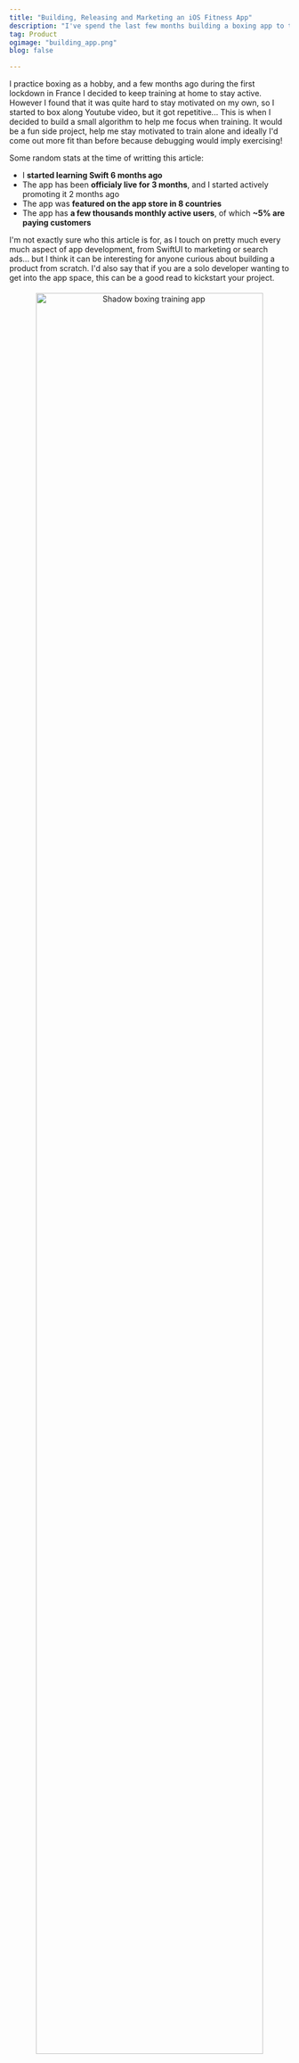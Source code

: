 ```yaml
---
title: "Building, Releasing and Marketing an iOS Fitness App"
description: "I've spend the last few months building a boxing app to train at home with SwiftUI. In this article I'll share a lot of the things I've learned. This includes ASO, app design with Figma, keyword optimization, boxing algorithms, monetization, SEO, social media marketing, localization and more... It's a big one, so get ready!"
tag: Product
ogimage: "building_app.png"
blog: false

---
```


I practice boxing as a hobby, and a few months ago during the first lockdown in France I decided to keep training at home to stay active. However I found that it was quite hard to stay motivated on my own, so I started to box along Youtube video, but it got repetitive... This is when I decided to build a small algorithm to help me focus when training. It would be a fun side project, help me stay motivated to train alone and ideally I'd come out more fit than before because debugging would imply exercising!

Some random stats at the time of writting this article:

- I **started learning Swift 6 months ago**
- The app has been **officialy live for 3 months**, and I started actively promoting it 2 months ago
- The app was **featured on the app store in 8 countries**
- The app has **a few thousands monthly active users**, of which **~5% are paying customers**

I'm not exactly sure who this article is for, as I touch on pretty much every much aspect of app development, from SwiftUI to marketing or search ads... but I think it can be interesting for anyone curious about building a product from scratch. I'd also say that if you are a solo developer wanting to get into the app space, this can be a good read to kickstart your project. 

<div class="image-wrapper" style="text-align: center"><img src="/assets/blog/swift/screenshot_practice_rotated.png" alt="Shadow boxing training app" style="padding: 5px; width: 90%;"/></div>

## Building the Boxing App MVP

I'm a big fan of [working with agility](https://pragdave.me/blog/2014/03/04/time-to-kill-agile.html), so if I were to build this I would do it in increment, starting with a minimum viable product to gather feedback as soon as possible.

### Requirements

#### The Algorithm

In boxing a lot of people represent punches with numbers. For instance 1 is a jab, 2 is a cross, 3 is a left hook and so on. This allows people to codify combinations of techniques. You must have heard "1-2" before for jab-cross, but you could also do something more complex.

First I built a combo generation logic. Some techniques flow better together, and some things just do not work together. For instance:

- 1-2-3 (jab, cross, left hook) feels right, is easy to do and flows really well. We can have a lot of these.
- 1-1-1-1-1 (five jabs) is hard on the lead hand and shoulders and not very realistic. If it comes up every once in a while that'd be fine, but not too much.
- 1-3 (jab, left hook) is a bit awkward but is an interesting mixup. It can appear now and then.
- 5-5-5-5 (four left uppercut) makes very little sense and should be avoided.

Then on top of this I can add variations, like throwing punches to the body or incorporating defensive movements. Finally I added vocal advices ranging from cheering you ("keep going!") on to giving you generic advices ("lower your chin").

Since everything was generated on the spot, every single workout felt quite different, which was exactly what I was trying to accomplish.

#### Mobile App

I quickly figured that building an algorithm alone and print out exercises would not be enough, and that it needed at the very least some kind of UI. Building on mobile was what made the most sense since I would not train in front of my computer. Here's what I identified as 

- A basic UI to set the various parameters of the algorithm
- A simple display with very large font to see the round timer & punches to throw
- A way to give audio cues, ideally a syntetized voice so I don't have to constantly look at my phone

### Building with SwiftUI

#### Why Pick SwiftUI?

Since I have an iPhone, I had to build for it. I could have done a web version, but since the experience was going to be profondly mobile I wanted to start on the right platform and actually have an app installed on my phone.

In the past I've tried many options as alternative to purely native development: [in 2012 I worked with RubyMotion](/blog/2012/10/22/custom-slider-ios-rubymotion/), in 2013 I've experimented with [Steroids.js](/blog/2013/08/29/appgyver-steroids-iphone-hybrid-javascript/), in 2014 [PhoneGap](/blog/2014/04/09/phonegap-steroids-hybrid-native-app-tips/) and even [released an app with these alternative technologies](/blog/2014/05/06/quantified-self-iphone-app-track-mood-day/)... however I always had the same issues: you end up fighting the framework, the phone and the ecosystem. Some things are missing, performances can be poor and you have to do a lot of extra work just to build what native developers get for free.

A lot of technologies like [Flutter](https://flutter.dev/) have the promise of multi platform, but you still have to know the particularities of iOS and Android if you want to build an app that goes beyond the very basics... so it means that not only you have to learn Flutter & Dart, but you also have to learn Swift, Kotlin and the iOS and Android SDKs. It might improve in the future, but as things are today there is no way around it if you want to build an app that is up to the current standards of quality.

<div class="image-wrapper" style="text-align: center"><img src="/assets/blog/swift/swift_logo.png" alt="Swift and SwiftUI logo" style="padding: 5px;"/></div>

Here comes SwiftUI!

> SwiftUI is a user interface toolkit that lets us design apps in a declarative way. That’s a fancy way of saying that we tell SwiftUI how we want our UI to look and work, and it figures out how to make that happen as the user interacts with it.
>
> [@twostraws](https://twitter.com/twostraws) on [Hacking with Swift](https://www.hackingwithswift.com/quick-start/swiftui/what-is-swiftui)

I had my eyes on this technology ever since it came out because I always was alergic to UIKit and this declarative approach felt like what iOS needed. It was also an easy to grab paradigm thanks to my experience with ReactJS.

Since I was lucky to work on a greenfield project, I could pick this framework even if it's only compatible for iOS 13 and up.

#### Learning SwiftUI

Overall SwiftUI felt incredibly simple to understand and work with, and using [Apple's documentation](https://developer.apple.com/tutorials/swiftui/) and the amazing videos and articles of [Hacking With Swift](https://www.hackingwithswift.com/) I managed to build a very basic UI and have it on Testflight in less than 20 hours of work.

I really can't understate how easy it was for me to get into it:

- Swift felt very natural, and beyond a couple of quirks it was very straightforward.
- SwiftUI was also very easy to grasp, and thinking in components felt logical to me.

I was expecting to appreciate the technology, but I can honnestly say that it's a game changer to me... even if it still have significant issues that only appeared way later in development. I'll talk about this later.

### First Version

After approximatively 40 hours of work, I had a first screen with simple explanations and a start button leading to a form to customize parts of the algorithm. All this time I would train every day using the algorithm, and sometime ending up dead tired because it wasn't tweaked properly!

<div class="image-wrapper" style="text-align: center"><img src="/assets/blog/swift/mvp_1.png" alt="Boxing app MVP" style="padding: 5px; width: 80"/></div>

I also had a workout screen with two different mode: fighting and active recovery. The two screens have different colors so I can see from afar what is going on if I missed an audio cue.

<div class="image-wrapper" style="text-align: center"><img src="/assets/blog/swift/mvp_2.png" alt="Boxing app MVP" style="padding: 5px;"/></div>

### Making the MVP Usable

#### Adding a workout abstraction

This MVP showed me that it was indeed a useful app that I enjoyed using. However after showing it to multiple people, it was very clear that no one really understood the customization form and how to approach the app. To me, the cool thing with the app was the algorithm, but I had to admit that it needed some kind of marketing abstraction.

I decided that I'd build workouts by setting some parameters. For instance:

- 12 rounds of 3 minutes, only freestyle, 1 minute rest. This looks a lot like a normal boxing match!
- 20 rounds of 1 minute, mostly intense combos with 30 seconds of active recovery is close to a high intensity interval workout session.

Then I'd add a bit of text explaining what the training was alongside a picture.

#### Discoverability of the algorithm

I still wanted people to build their own workouts, so For discovery, I  still had a way to access the massive customization form. I also made it so people could see the various parameters used in the workout and ideally get inspired to try it themselves.

#### Learning Design

I've made it very clear in the past: [I'm pretty bad at design](/blog/2014/04/28/frame-based-layout-bad-code/). I usually say that I'm just good enough to know that what I'm doing looks bad, which is depressing.

However I wanted to ship something that looked at least decent. The first version with the weird "get started" button didn't fit this description. So I decided to go through all the fitness apps I could find and draft something. I also figured now would be the right time to learn how to properly use [Figma](http://figma.com/).

I have to be honnest, this was quite painful. What helped me was leaning into Apple's guidelines a lot, using SF Icons, system fonts and so on. I also used ressources like [color palettes](https://coolors.co/palettes/trending) and [stock photography](https://www.pexels.com/).

#### The Result

After a couple of days of work, I had something that I felt was a decent MVP. I could start getting users on it and gather feedback, so I submitted it to the App Store and after a few back and forth regarding terms of service [the app was live for everyone to download](https://apps.apple.com/app/shadow-boxing-workout/id1510911574)!

<div class="image-wrapper" style="text-align: center"><img src="/assets/blog/swift/mvp_3.png" alt="Boxing app MVP" style="padding: 5px; width: 250px;"/></div>



## Minimum Viable Marketing Plan

Building and shipping an MVP is a thing, but I needed to have people actually use it in order to gather feedback and data. Just like for the product, I went ahead and worked on a simple marketing strategy. The objective wasn't to have something perfect, but just throw some ideas out there and see if anything worked.

### Screenshots & Product Page

The main thing I worked on was the product page. For most people this is how they discover the app, so it's really important to get it right. I went through a lot of different iterations as you can see here:

<div class="image-wrapper" style="text-align: center"><img src="/assets/blog/swift/screenshot_evolution.png" alt="App Store screenshots for boxing app" style="padding: 5px; width: 80%;"/></div>

Basically I struggled to find the right ratio of text to screenshot. The first one was unreadable in a lot of cases, and people didn't read... but the middle ones were unclear and people didn't understand!

My current screenshots look like this, but this might change again:

<div class="image-wrapper" style="text-align: center"><img src="/assets/blog/swift/screenshot_current.jpg" alt="App Store screenshot for iOS boxing app" style="padding: 5px; width: 250px;"/></div>

### Learning App Store Optimization

I was familiar with SEO, but didn't know much about app store optimization (ASO). The main thing that struct me was that it felt like SEO from 10 years ago, with very basics mechanics centered around search keywords.

My main takeaways and advices for anyone trying to do it without spending too much time would be:

- Take a look at [App Masters](https://www.youtube.com/channel/UCSyXF669KRoj65UFVBC66Xw), a great Youtube channel where the host Steve P. Young gives solid and up to date advices.
- Follow your keywords ranking as it will be your main source of organic growth. I personally use [AppFollow](https://appfollow.io/)'s free plan since I'm on a budget, but there are a lot of other tools to do it. 
- Look at what your competition is doing and learn from it without copying since you'll probably have trouble competing directly with larger players.
- Use search ads to discover keywords that might be relevant to your app.

This was really worth doing, as with maybe a day of work on learning and using ASO improved my reach significantly as you can see on [this graph](https://www.linkedin.com/posts/marcggauthier_appstoreoptimization-aso-appstores-activity-6711907480827424769-OPOx) representing impressions worldwide:

<div class="image-wrapper" style="text-align: center"><img src="/assets/blog/swift/aso_impact.jpg" alt="iOS ASO impacting impressions" style="padding: 5px;"/></div>

### Search Ads

Apple gives away a free 100$ voucher for all new developer accounts, so if you're getting started it would be a shame not to use it. 

Personnally I wanted to be really careful with my ads budget. So I mostly targeted longtail keywords with a very high chance of conversion to keep costs low. This way I didn't compete with games on the `boxing` keyword where you might have to pay 1-3$ per install, and instead focused on `shadow boxing at home` or `boxing app training` where there is almost no competition and installs cost less than 0.40$.

This lead to a low number of downloads but also a very low cost of acquistion since the searches were so well targeted, so I was happy with that.

### Landing Page & SEO

I knew the importance of search engine optimization (SEO), so I wanted to get a website out there as early as possible. For this I used [Github Pages](https://pages.github.com/) & [Jekyll](https://jekyllrb.com/), just like this blog. I didn't do anything fancy, basically just bought [ShadowBoxingApp.com](https://shadowboxingapp.com/), copied parts of the product page into, made basics SEO optimisations tasks and called it a day.

### Tracking

This was the time I decided to add [Firebase](https://firebase.google.com/) to better track user behaviours. I'm honnestly not convinced by it: the package size is huge, it does way more than I need and the UI is clunky. I might change provider down the line.

### Gathering Reviews

Having positive App Store reviews is really important. Even if they don't really directly impact your keyword ranking, they have a significant role in building trust and improving conversion at the product page.

To get more reviews, I used `requestReview` from [StoreKit](https://developer.apple.com/documentation/storekit/skstorereviewcontroller/2851536-requestreview), and asked people to rate my app when they completed a workout and stated that they enjoyed it. The first version was a bit barebone but as everything so far it was mostly a basis to build on top of.

<div class="image-wrapper" style="text-align: center"><img src="/assets/blog/swift/asking_rating.png" alt="Asking users to rate app" style="padding: 5px; width: 80%;"/></div>

### Minimal Social Media Presence

I didn't want to spend time on being active on social media, but I thought it would be important to at least have the user names registered and the profiles set up... so I created [Twitter](https://twitter.com/shadowboxingapp),  [Youtube](https://www.youtube.com/channel/UCH4ijqgkws8HWR_wxJWLaKw), [Instagram](https://www.instagram.com/shadowboxingapp/) and [Facebook](https://www.facebook.com/shadowboxingapp) accounts.

## Adding a Monetization Model 

After a couple of months of the app on the store and some minor iterations, I wanted to learn if people would be willing to pay for the app before investing a large amount of time into it.

### Why a Subscription Model?

I decided to go with a subscription model with some free content for various reasons:

- Maintenance for a mobile app can get significant, with iOS updates and so on. I can't really afford to be maintaining an app for years when it doesn't bring in any revenue.
- Most fitness apps have a subscription model, so people are used to this. There is also the benefit where people get more motivated to work out if they know they committed to pay regularly. 
- I can still provide free content forever, and with the workouts being generated each time this mean that people that want to use the app without paying still get something cool to train with.

### Building with RevenueCat

To actually build it, I used [RevenueCat](https://www.revenuecat.com/) which is a third party helping you handle subscriptions with a very straightfoward SDK. I think it took me less than a day to integrate it and be able to accept payments. I think this was the right move as working with [StoreKit](https://developer.apple.com/documentation/storekit) would require me to build a backend, have a server running and deal with the SDK that seemed quite complex.

RevenueCat has a free plan until a certain amount of money processed per month... and if I ever reach this amount of money I'll be happy to pay for their service!

### People were Interested!

The one thing that made me really happy was that after a few hours on the store, I received my first yearly subscription, confirming that people were indeed willing to pay for such an app. This was unexpected, but greatly appreciated! 

<div class="image-wrapper" style="text-align: center"><img src="/assets/blog/swift/first_customer.png" alt="RevenueCat user buying yearly subscription" style="padding: 5px;"/><center><em>Thank you dear first paying customer!</em></center></div>

## Stepping Up The Development Process

After a bit I started to see some traction and people actually using the app, so I doubled down and started working full time on the app, adding more features and improving everything I could. The great thing with being a user myself was that I could test out new workouts on myself and have a lot of fun in the process !

#### New Exercises & Workouts

I've added many new type of exercises. For instance the app can call out specific techniques, but also accompany you when you do jump rope, push-ups or squats. When you train for boxing, you can now focus on defense, dodging, repetition and so on. I've also added execises that works best with a punching bag, for instance throwing quick light punches for 20 seconds, then heavy punches for 20 seconds and rest 10 seconds. I then took all these exercises and combined them to create coherent workouts, while always allowing people to do it themselves.

This is really what took me most of my time, as figuring out the right exercise and balance it correctly is pretty hard.

#### Better Onboarding

The first version of my onboarding missed the point. I did the same as a lot of apps with just a few slides explaning the benefits of the app. After a while my opinion became that it was just repeating the content of the product page and that I should use this opportunity to improve the user's first experience.

<div class="image-wrapper" style="text-align: center"><img src="/assets/blog/swift/onboarding1.png" alt="Onboarding slides iOS app" style="padding: 5px; width: 80%;"/></div>

The new version is way more simple with a single screen. It also focuses on how the app operates and how to get started depending on their experience. My idea is that if users actually complete a workout they will see why this is the app for them.

<div class="image-wrapper" style="text-align: center"><img src="/assets/blog/swift/onboarding2.png" alt="Onboarding slides iOS app" style="padding: 5px;"/></div>

I've also built a tutorial to help people learn how the app works and a serie of exercises specificaly made to progressively get used to the app's system.

#### Easier Way To Build a Workout

Personnally I love to be able to specify every single detail of a training session. For instance are rounds 45 seconds or 1 minute? How much rest time? From the look of my tracking, some users are like me, but not all of them.

To help the people who don't want to mess with a massive customization form, I've create a sort of wizard to assist people in basic workout creation. To illustrate the difference, instead of asking the number of rounds and their duration, the app will ask how much time they want to spend training today.

 <div class="image-wrapper" style="text-align: center"><img src="/assets/blog/swift/create_workout.png" alt="Onboarding slides iOS app" style="padding: 5px; width: 90%;"/><center><em><a href="/assets/blog/swift/create_workout.png">Large version here</a></em></center></div>

#### Simplification & Coherence of Design

Here is an example of how the app would look when you picked a workout.

<div class="image-wrapper" style="text-align: center"><img src="/assets/blog/swift/old_home.png" alt="Boxing iOS app" style="padding: 5px; width: 450px;"/></div>

It's pretty messy, the colors are all over the place, the icons do not make sense... so to make the app generally feel more sleek and clean, I moved a lot of optional information behind menus. I also simplified the color scheme and icon system so that everything feels more cohesive. The result looks like this, with the photos used even more than before:

<div class="image-wrapper" style="text-align: center"><img src="/assets/blog/swift/new_home.png" alt="Boxing iOS app" style="padding: 5px;"/></div>

And the additional information are still available, just cleaned up and further down in the navigation for those who really want them.

<div class="image-wrapper" style="text-align: center"><img src="/assets/blog/swift/details_hidden.png" alt="Boxing iOS app" style="padding: 5px;"/></div>

With the same logic I've also improved the pictures so that they fit better with one another. On the left you have the old ones and on the right the new ones. The only issue I'm having with the current state of photos is that they sometime feel too dark, but I still think it's an improvement over the old version.

<div class="image-wrapper" style="text-align: center"><img src="/assets/blog/swift/photos_before_after.png" alt="Boxing iOS app" style="padding: 5px; width: 90%;"/></div>

#### Better Asset Management with Figma

During development I was wasting a lot of time handling photos, icons and so on. I was used to work with larger teams, with product designer dealing with the asset management part of the equation! I decided to build a workflow that would work at my scale, and based it all on Figma.

I rely a lot on [components](https://help.figma.com/hc/en-us/articles/360038662654-Guide-to-Components-in-Figma) to achieve this. For instance to generate screenshots I will have a component for the iPhone screen, the screenshot itself and the title.

<div class="image-wrapper" style="text-align: center"><img src="/assets/blog/swift/figma_flow_1.png" alt="Boxing iOS app" style="padding: 5px; width: 400px;"/></div>

Then I will use this to generate the 6.5in and 5.5in screenshots:

<div class="image-wrapper" style="text-align: center"><img src="/assets/blog/swift/figma_flow_2.png" alt="Boxing iOS app" style="padding: 5px; width: 300px;"/></div>

Finally I will use Figma's export function to generate all the assets I need in a couple of clicks.

Since all of my photos, UI elements and marketing assets are all in one spot, it becomes very easy to re-use them everywhere. For instance I can easily export my screenshots both for the website and the App Store product page. I can also change the photo for a given workout and have it update in all the images displaying this workout.

It's not very complex, but it's incredibly useful and saved me so much time!

#### Subscription

I also improved a bit how I managed subscriptions. For instance I added the fact that if someone churned and stopped paying, they would stop getting access to premium features. I actually waited a few months to build this since no users decided to stop paying at first!

One advice I can give is to always activate the [grace period](https://developer.apple.com/news/?id=09122019c). If a user can't pay at the time of renewal for a reason or another, it will give them a few days to fix their billing issue while Apple help them. This prevents churn that could have been easily avoided, and I had a few premium users "saved" this way.

## Improving Online Presence

### Influencers

I've tried to work with influencers to get the word out about the app with mixed results. It was great to see some people naturally using the app on Instagram, but it was also a lot of back and forth for a low return on investment.

<div class="image-wrapper" style="text-align: center"><img src="/assets/blog/swift/influencer.png" alt="Boxing social media influencer" style="padding: 5px; width: 300px;"/><center><em>"If you do it seriously, it's really efficient!"</em></center></div>

### Make the App More Shareable

There are a lot of online communties sharing videos of them working out, so I figured I could make it easier to share training videos. 

At first I tried to work with [ReplayKit](https://developer.apple.com/documentation/replaykit), which allows an app to record or stream video from the screen, and audio from the app. However not only it was very hard to integrate into SwiftUI as it uses UIKit, but the resulting video quality was surprisingly low, making it useless for my use case.

After banging my head on the wall for a bit, I decided to go full MVP again and accept that it would not be as good as I wanted. So I added a way to incrust the UI on top of a video, and then guided users so they could do a screen recording... it's clearly not optimal, but it took half a day to make and ship!

<div class="image-wrapper" style="text-align: center"><img src="/assets/blog/swift/workout.png" alt="Sharing your boxing workout" style="padding: 5px; width: 90%;"/></div>	

### Localization

A nice way to get more market share is to add a new language to your app. While this can seem trivial, just translating a couple of strings, it's actually pretty complex as you need to:

- Translate the entire app
- Handle cases where words will just not fit on a page
- Translate the product page & screenshots
- Be able to answer support questions in the new language
- Write release notes
- Maintain multiple locales, meaning that each new feature will be slower to develop

Since I'm French I figured I could translate the app for France and deal with the overhead. This did indeed increase significantly my downloads in this country, however I'd estimate that I'm now 10% slower when adding anything to the app, which is also significant. Maybe the right move would be to translate everything once the app is mostly stable and not evolving as much.

### Website & Blog

I've improved the website content, using a lot of what I've created in the app and repurposing it for the web. This made the frontend way more appealing and I'm happier about the current state of the site. I've also written a few [blog articles](https://shadowboxingapp.com/blog/), mainly about [new app versions](https://shadowboxingapp.com/new-simple-combo-punching-bag/).

<div class="image-wrapper" style="text-align: center"><img src="/assets/blog/swift/boxing_app_website.png" alt="Shadow boxing app website" style="padding: 5px; width: 600px;"/></div>	

#### Experimenting with Fiverr

I also decided to reinvest some of the money earned with subscriptions into paying people on [Fiverr](https://www.fiverr.com/) to write SEO friendly articles. I really didn't know how it would go, but here are the results:

- "[Jump rope training in boxing](https://shadowboxingapp.com/jump-rope-training-boxing/)" was a bit expensive and written by a native english speaker. I think that the result is pretty good. It's not a masterpiece, but it's straightforward and leads into the app nicely.
- "[Punching bag benefits for boxing, fitness and more](https://shadowboxingapp.com/punching-bag-app-boxing/)" was dirt cheap and it is really long... and I don't like it much. The wording feels non idiomatic and sentences are too long.

I've repeated the experience with a few different sellers and got the same result each time... so basically what I'm saying is that you get what you pay for!

### Get Lucky & Be Featured on the App Store

I was lucky enough that Apple decided to showcase my app in various countries, leading to a significant increase in impressions. Since the app is quite niche, the conversion remained low, but it was great to get this kind of exposure.

<div class="image-wrapper" style="text-align: center"><img src="/assets/blog/swift/featured.jpg" alt="App featured on the store" style="padding: 5px; width: 300px;"/></div>	

## Conclusion

### Feedback From A Few Months With SwiftUI

I loved using SwiftUI 95% of the time. The 5% remaining was spent dealing with bugs, missing features and incomprehensive behaviour. So when it works, it works incredibly well, but when it doesn't you really notice that the technology is recent. A lot of details are not ironned out. For instance they **only** added in iOS 14 [the ability to upcase a text](https://www.hackingwithswift.com/quick-start/swiftui/how-to-make-textfield-uppercase-or-lowercase-using-textcase). It's also impossible to customize the back button of a `NavigationView` and other weird choices like this.

I think that in its current state I feel like this is the way UI development will go on iOS, so it is important to follow SwiftUI's evolution. However while it's perfect for side projects, I wouldn't build a large consumer product with it just yet.

### On the Product Side

I'm honnestly really happy with the current state of the app. I use it regularly to train, and it does it job well.

There are still some quirks, mainly around how you can customize the experience, and I'd really like to add more features around stats... but still, it works well, is stable and makes boxing at home more fun!

### Thanks for Reading

If you read all of this... congratulations, this was a big one! I hope you found parts of it usefull and that, if you box, [you'll give the app a try](https://shadowboxingapp.com/)!

